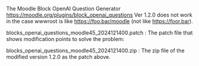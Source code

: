 The Moodle Block OpenAI Question Generator
https://moodle.org/plugins/block_openai_questions
Ver 1.2.0 does not work in the case wwwroot is like https://foo.bar/moodle (not like https://foor.bar).

blocks_openai_questions_moodle45_2024121400.patch :
The patch file that shows modification points to solve the problem:

blocks_openai_questions_moodle45_2024121400.zip :
The zip file of the modified version 1.2.0 as the patch above.
